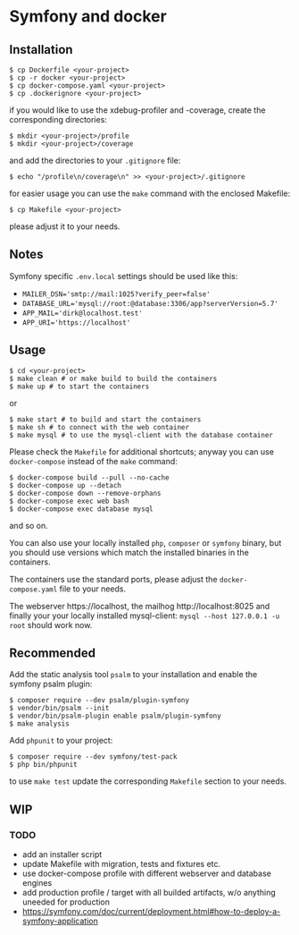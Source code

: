 # Symfony and docker

## Installation

	$ cp Dockerfile <your-project>
	$ cp -r docker <your-project>
	$ cp docker-compose.yaml <your-project>
	$ cp .dockerignore <your-project>

if you would like to use the xdebug-profiler and -coverage,
create the corresponding directories:

	$ mkdir <your-project>/profile
	$ mkdir <your-project>/coverage

and add the directories to your `.gitignore` file:

	$ echo "/profile\n/coverage\n" >> <your-project>/.gitignore

for easier usage you can use the `make` command with the enclosed Makefile:

	$ cp Makefile <your-project>

please adjust it to your needs.

## Notes

Symfony specific `.env.local` settings should be used like this:

-   `MAILER_DSN='smtp://mail:1025?verify_peer=false'`
-   `DATABASE_URL='mysql://root:@database:3306/app?serverVersion=5.7'`
-   `APP_MAIL='dirk@localhost.test'`
-   `APP_URI='https://localhost'`

## Usage

	$ cd <your-project>
	$ make clean # or make build to build the containers
	$ make up # to start the containers

or

	$ make start # to build and start the containers
	$ make sh # to connect with the web container
	$ make mysql # to use the mysql-client with the database container

Please check the `Makefile` for additional shortcuts; anyway you can use `docker-compose` instead of the `make` command:

	$ docker-compose build --pull --no-cache
	$ docker-compose up --detach
	$ docker-compose down --remove-orphans
	$ docker-compose exec web bash
	$ docker-compose exec database mysql

and so on.

You can also use your locally installed `php`, `composer` or `symfony` binary, but you should use versions which match the installed binaries in the containers.

The containers use the standard ports, please adjust the `docker-compose.yaml` file to your needs.

The webserver https://localhost, the mailhog http://localhost:8025 and finally your
your locally installed mysql-client: `mysql --host 127.0.0.1 -u root` should work now.

## Recommended

Add the static analysis tool `psalm` to your installation and enable the symfony psalm plugin:

	$ composer require --dev psalm/plugin-symfony
	$ vendor/bin/psalm --init
	$ vendor/bin/psalm-plugin enable psalm/plugin-symfony
	$ make analysis

Add `phpunit` to your project:

	$ composer require --dev symfony/test-pack
	$ php bin/phpunit

to use `make test` update the corresponding `Makefile` section to your needs.

## WIP

### TODO

-   add an installer script
-   update Makefile with migration, tests and fixtures etc.
-   use docker-compose profile with different webserver and database engines
-   add production profile / target with all builded artifacts, w/o anything uneeded for production
-   https://symfony.com/doc/current/deployment.html#how-to-deploy-a-symfony-application
